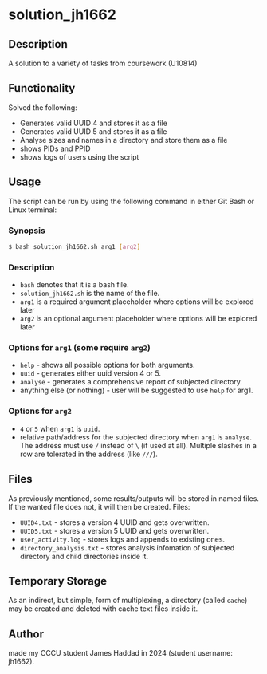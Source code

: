 # solution_jh1662

## Description
A solution to a variety of tasks from coursework (U10814)
## Functionality
Solved the following:
* Generates valid UUID 4 and stores it as a file
* Generates valid UUID 5 and stores it as a file
* Analyse sizes and names in a directory and store them as a file
* shows PIDs and PPID
* shows logs of users using the script
## Usage
The script can be run by using the following command in either Git Bash or Linux terminal:
### Synopsis
```sh
$ bash solution_jh1662.sh arg1 [arg2]
```
### Description
* `bash` denotes that it is a bash file.
* `solution_jh1662.sh` is the name of the file.
* `arg1` is a required argument placeholder where options will be explored later
* `arg2` is an optional argument placeholder where options will be explored later
### Options for `arg1` (some require `arg2`)
* `help` - shows all possible options for both arguments.
* `uuid` - generates either uuid version 4 or 5.
* `analyse` - generates a comprehensive report of subjected directory.
* anything else (or nothing) - user will be suggested to use `help` for arg1.
### Options for `arg2`
* `4` or `5` when `arg1` is `uuid`.
* relative path/address for the subjected directory when `arg1` is `analyse`. The address must use `/` instead of `\` (if used at all). Multiple slashes in a row are tolerated in the address (like `///`).
## Files
As previously mentioned, some results/outputs will be stored in named files. If the wanted file does not, it will then be created.
Files:
* `UUID4.txt` - stores a version 4 UUID and gets overwritten.
* `UUID5.txt` - stores a version 5 UUID and gets overwritten.
* `user_activity.log` - stores logs and appends to existing ones.
* `directory_analysis.txt` - stores analysis infomation of subjected directory and child directories inside it.
## Temporary Storage
As an indirect, but simple, form of multiplexing, a directory (called `cache`) may be created and deleted with cache text files inside it.
## Author
made my CCCU student James Haddad in 2024 (student username: jh1662).